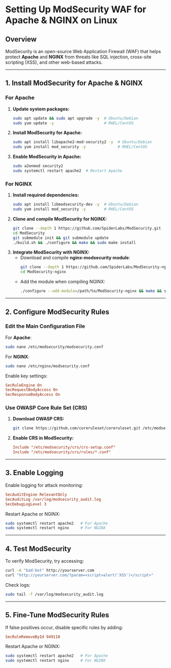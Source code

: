 # Setting Up ModSecurity WAF for Apache & NGINX on Linux

##  Overview
ModSecurity is an open-source Web Application Firewall (WAF) that helps protect **Apache** and **NGINX** from threats like SQL injection, cross-site scripting (XSS), and other web-based attacks.

---

## 1. Install ModSecurity for Apache & NGINX
### **For Apache**
1. **Update system packages:**
   ```bash
   sudo apt update && sudo apt upgrade -y  # Ubuntu/Debian
   sudo yum update -y                      # RHEL/CentOS
   ```
2. **Install ModSecurity for Apache:**
   ```bash
   sudo apt install libapache2-mod-security2 -y  # Ubuntu/Debian
   sudo yum install mod_security -y              # RHEL/CentOS
   ```
3. **Enable ModSecurity in Apache:**
   ```bash
   sudo a2enmod security2
   sudo systemctl restart apache2  # Restart Apache
   ```

### **For NGINX**
1. **Install required dependencies:**
   ```bash
   sudo apt install libmodsecurity-dev -y  # Ubuntu/Debian
   sudo yum install mod_security -y        # RHEL/CentOS
   ```
2. **Clone and compile ModSecurity for NGINX:**
   ```bash
   git clone --depth 1 https://github.com/SpiderLabs/ModSecurity.git
   cd ModSecurity
   git submodule init && git submodule update
   ./build.sh && ./configure && make && sudo make install
   ```
3. **Integrate ModSecurity with NGINX:**
   - Download and compile **nginx-modsecurity module**:
     ```bash
     git clone --depth 1 https://github.com/SpiderLabs/ModSecurity-nginx.git
     cd ModSecurity-nginx
     ```
   - Add the module when compiling NGINX:
     ```bash
     ./configure --add-module=/path/to/ModSecurity-nginx && make && sudo make install
     ```

---

## 2. Configure ModSecurity Rules
### **Edit the Main Configuration File**
For **Apache**:
```bash
sudo nano /etc/modsecurity/modsecurity.conf
```
For **NGINX**:
```bash
sudo nano /etc/nginx/modsecurity.conf
```
Enable key settings:
```ini
SecRuleEngine On
SecRequestBodyAccess On
SecResponseBodyAccess On
```

### **Use OWASP Core Rule Set (CRS)**
1. **Download OWASP CRS:**
   ```bash
   git clone https://github.com/coreruleset/coreruleset.git /etc/modsecurity/crs
   ```
2. **Enable CRS in ModSecurity:**
   ```ini
   Include "/etc/modsecurity/crs/crs-setup.conf"
   Include "/etc/modsecurity/crs/rules/*.conf"
   ```

---

## 3. Enable Logging
Enable logging for attack monitoring:
```ini
SecAuditEngine RelevantOnly
SecAuditLog /var/log/modsecurity_audit.log
SecDebugLogLevel 3
```
Restart Apache or NGINX:
```bash
sudo systemctl restart apache2   # For Apache
sudo systemctl restart nginx     # For NGINX
```

---

## 4. Test ModSecurity
To verify ModSecurity, try accessing:
```bash
curl -A "bad-bot" http://yourserver.com
curl "http://yourserver.com/?param=<script>alert('XSS')</script>"
```
Check logs:
```bash
sudo tail -f /var/log/modsecurity_audit.log
```

---

## 5. Fine-Tune ModSecurity Rules
If false positives occur, disable specific rules by adding:
```ini
SecRuleRemoveById 949110
```
Restart Apache or NGINX:
```bash
sudo systemctl restart apache2   # For Apache
sudo systemctl restart nginx     # For NGINX
```
